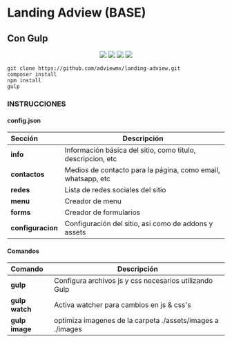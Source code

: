 # Landing Adview (BASE)
## Con Gulp

<p align="center">
  <img src="https://img.shields.io/github/stars/javimata/landing-adview?style=social"> <img src="https://img.shields.io/github/forks/javimata/landing-adview?style=social"> <img src="https://img.shields.io/github/repo-size/javimata/landing-adview"> <img src="https://img.shields.io/github/license/javimata/landing-adview">
</p>

```  
git clone https://github.com/adviewmx/landing-adview.git  
composer install 
npm install
gulp  
```

### INSTRUCCIONES
#### config.json
|Sección|Descripción|
|:------|-----------|
|<b>info</b>|Información básica del sitio, como titulo, descripcion, etc|
|<b>contactos</b>|Medios de contacto para la página, como email, whatsapp, etc|
|<b>redes</b>|Lista de redes sociales del sitio|
|<b>menu</b>|Creador de menu|
|<b>forms</b>|Creador de formularios|
|<b>configuracion</b>|Configuración del sitio, así como de addons y assets|



#### Comandos
|Comando|Descripción|
|:------|-----------|
|<b>gulp</b>|Configura archivos js y css necesarios utilizando Gulp|
|<b>gulp watch</b>|Activa watcher para cambios en js & css's|
|<b>gulp image</b>|optimiza imagenes de la carpeta ./assets/images a ./images|

